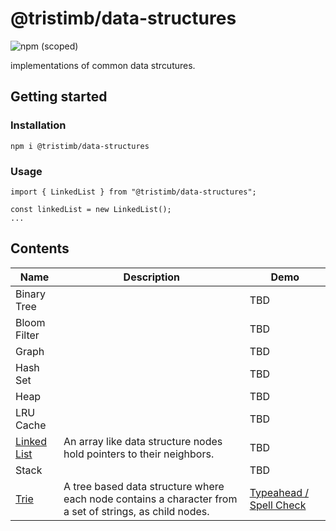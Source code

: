 # @tristimb/data-structures
![npm (scoped)](https://img.shields.io/npm/v/%40tristimb/data-structures)

implementations of common data strcutures.

## Getting started

### Installation

`npm i @tristimb/data-structures`

### Usage

```
import { LinkedList } from "@tristimb/data-structures";

const linkedList = new LinkedList();
...
```

## Contents

| Name | Description | Demo |
| ---  | ------      | ---  |
| Binary Tree |             | TBD  |
| Bloom Filter |             | TBD  |
| Graph |             | TBD  |
| Hash Set |             | TBD  |
| Heap |             | TBD  |
| LRU Cache |             | TBD  |
| [Linked List](src/linked-list/) | An array like data structure nodes hold pointers to their neighbors. | TBD |
| Stack |             | TBD  |
| [Trie](src/trie) | A tree based data structure where each node contains a character from a set of strings, as child nodes. | [Typeahead / Spell Check](https://tatimblin.github.io/trie-autocomplete/) |
